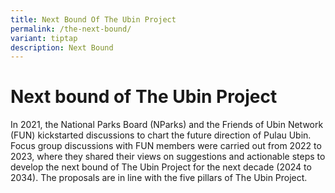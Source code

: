 ```yaml
---
title: Next Bound Of The Ubin Project
permalink: /the-next-bound/
variant: tiptap
description: Next Bound
---
```

<h1><strong>Next bound of The Ubin Project</strong></h1>
<p>In 2021, the National Parks Board (NParks) and the Friends of Ubin Network
(FUN) kickstarted discussions to chart the future direction of Pulau Ubin.
Focus group discussions with FUN members were carried out from 2022 to
2023, where they shared their views on suggestions and actionable steps
to develop the next bound of The Ubin Project for the next decade (2024
to 2034). The proposals are in line with the five pillars of The Ubin Project.</p>